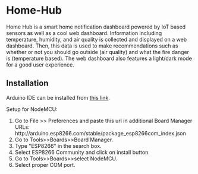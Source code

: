 # Home-Hub
Home Hub is a smart home notification dashboard powered by IoT based sensors as well as a cool web dashboard. Information including temperature, humidity, and air quality is collected and displayed on a web dashboard. Then, this data is used to make recommendations such as whether or not you should go outside (air quality) and what the fire danger is (temperature based). The web dashboard also features a light/dark mode for a good user experience.

## Installation
Arduino IDE can be installed from <a href = "https://www.arduino.cc/en/software">this link</a>.


Setup for NodeMCU:
<ol>
  <li>Go to File >> Preferences and paste this url in additional Board Manager URLs: http://arduino.esp8266.com/stable/package_esp8266com_index.json</li>
  <li>Go to Tools>>Boards>>Board Manager.</li>
  <li>Type "ESP8266" in the search box.</li>
  <li>Select ESP8266 Community and click on install button.</li>
  <li>Go to Tools>>Boards>>select NodeMCU.</li>
  <li>Select proper COM port.</li>
</ol>

